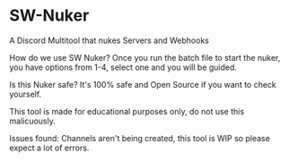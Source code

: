 # SW-Nuker
A Discord Multitool that nukes Servers and Webhooks

How do we use SW Nuker?
  Once you run the batch file to start the nuker, you have options from 1-4, select one and you will be guided.

Is this Nuker safe?
 It's 100% safe and Open Source if you want to check yourself.

This tool is made for educational purposes only, do not use this malicuously.

Issues found: Channels aren't being created, this tool is WIP so please expect a lot of errors.
